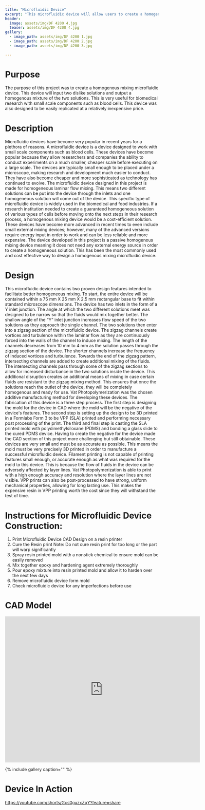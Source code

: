 ```yaml
---
title: "Microfluidic Device"
excerpt: "This microfluidic device will allow users to create a homogeneous mixture on a small scale at a relatively inexpensive cost"
header:
  image: assets/img/DF 4200 4.jpg
  teaser: assets/img/DF 4200 4.jpg
gallery:
  - image_path: assets/img/DF 4200 1.jpg
  - image_path: assets/img/DF 4200 2.jpg
  - image_path: assets/img/DF 4200 3.jpg
   
---
```


# Purpose

The purpose of this project was to create a homogenous mixing microfluidic device. This device will input two dislike solutions and output a homogenous mixture of the two solutions. This is very useful for biomedical research with small scale components such as blood cells. This device was also designed to be easily replicated at a relatively inexpensive price. 


# Description 

Microfluidic devices have become very popular in recent years for a plethora of reasons. A microfluidic device is a device designed to work with small scale components such as blood cells. These devices have become popular because they allow researchers and companies the ability to conduct experiments on a much smaller, cheaper scale before executing on a large scale. The devices are typically small enough to be placed under a microscope, making research and development much easier to conduct. They have also become cheaper and more sophisticated as technology has continued to evolve. 
The microfluidic device designed in this project is made for homogeneous laminar flow mixing. This means two different solutions can be put into the device through the inlets and one homogeneous solution will come out of the device. This specific type of microfluidic device is widely used in the biomedical and food industries. If a research institution needed to create a guaranteed homogeneous solution of various types of cells before moving onto the next steps in their research process, a homogenous mixing device would be a cost-efficient solution. These devices have become more advanced in recent times to even include small external mixing devices; however, many of the advanced versions require energy input in order to work and can be less reliable and more expensive. The device developed in this project is a passive homogenous mixing device meaning it does not need any external energy source in order to create a homogeneous solution. This has been the most commonly used and cost effective way to design a homogenous mixing microfluidic device.


# Design 

This microfluidic device contains two proven design features intended to facilitate better homogeneous mixing. To start, the entire device will be contained within a 75 mm X 25 mm X 2.5 mm rectangular base to fit within standard microscope dimensions. The device has two inlets in the form of a Y inlet junction. The angle at which the two different solutions meet was designed to be narrow so that the fluids would mix together better. The shallow angle of the “Y” inlet junction increases flow speed of the two solutions as they approach the single channel. The two solutions then enter into a zigzag section of the microfluidic device. The zigzag channels create vortices and turbulence within the laminar flow as they are continuously forced into the walls of the channel to induce mixing. The length of the channels decreases from 10 mm to 4 mm as the solution passes through the zigzag section of the device. The shorter channels increase the frequency of induced vortices and turbulence. Towards the end of the zigzag pattern, intersecting channels are added to create additional mixing of the fluids. The intersecting channels pass through some of the zigzag sections to allow for increased disturbance in the two solutions inside the device. This additional disruption creates an additional means of mixing in case certain fluids are resistant to the zigzag mixing method. This ensures that once the solutions reach the outlet of the device, they will be completely homogenous and ready for use. 
Vat Photopolymerization was the chosen additive manufacturing method for developing these devices. The fabrication of this device is a three step process. The first step is designing the mold for the device in CAD where the mold will be the negative of the device's features. The second step is setting up the design to be 3D printed in a Formlabs Form 3 to be VPP (SLA) printed and performing necessary post processing of the print. The third and final step is casting the SLA printed mold with polydimethylsiloxane (PDMS) and bonding a glass slide to the cured PDMS device. Having to create the negative for the device made the CAD section of this project more challenging but still obtainable. These devices are very small and must be as accurate as possible. This means the mold must be very precisely 3D printed in order to manufacture a successful microfluidic device. Filament printing is not capable of printing features small enough, or accurate enough as what was required for the mold to this device. This is because the flow of fluids in the device can be adversely affected by layer lines. Vat Photopolymerization is able to print with a high enough accuracy and resolution where the layer lines are not visible. VPP prints can also be post-processed to have strong, uniform mechanical properties, allowing for long lasting use. This makes the expensive resin in VPP printing worth the cost since they will withstand the test of time.


# Instructions for Microfluidic Device Construction:
1.	Print Microfluidic Device CAD Design on a resin printer
2.	Cure the Resin print
Note: Do not cure resin print for too long or the part will warp significantly
3.	Spray resin printed mold with a nonstick chemical to ensure mold can be easily removed 
4.	Mix together epoxy and hardening agent extremely thoroughly 
5.	Pour epoxy mixture into resin printed mold and allow it to harden over the next few days 
6.	Remove microfluidic device form mold 
7.	Check microfluidic device for any imperfections before use 



# CAD Model

<iframe src="https://vanderbilt643.autodesk360.com/shares/public/SH35dfcQT936092f0e4339643e9080aa75af?mode=embed" width="640" height="480" allowfullscreen="true" webkitallowfullscreen="true" mozallowfullscreen="true"  frameborder="0"></iframe>

{% include gallery caption="" %} 


# Device In Action 

https://youtube.com/shorts/Gcs0guzxZqY?feature=share


